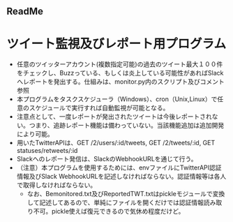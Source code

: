 ## ReadMe
# ツイート監視及びレポート用プログラム
- 任意のツイッターアカウント(複数指定可能)の過去のツイート最大１００件をチェックし、Buzzっている、もしくは炎上している可能性があればSlackへレポートを発出する。仕組みは、monitor.py内のスクリプト及びコメント参照
- 本プログラムをタスクスケジューラ（Windows）、cron（Unix,Linux）で任意のスケジュールで実行すれば自動監視が可能となる。
- 注意点として、一度レポートが発出されたツイートは今後レポートされない。つまり、追跡レポート機能は備わっていない。当該機能追加は追加開発により可能。
- 用いたTwitterAPIは、GET /2/users/:id/tweets, GET /2/tweets/:id, GET statuses/retweets/:id
- Slackへのレポート発信は、SlackのWebhookURLを通じて行う。
- （注意）本プログラムを使用するためには、envファイルにTwitterAPI認証情報及びSlack WebhookURLを記述しなければならない。認証情報等は各人で取得しなければならない。
  -  なお、Bemonitored.txt及びReportedTWT.txtはpickleモジュールで変換して記述してあるので、単純にファイルを開くだけでは認証情報読み取り不可。pickle使えば復元できるので気休め程度だけど。
